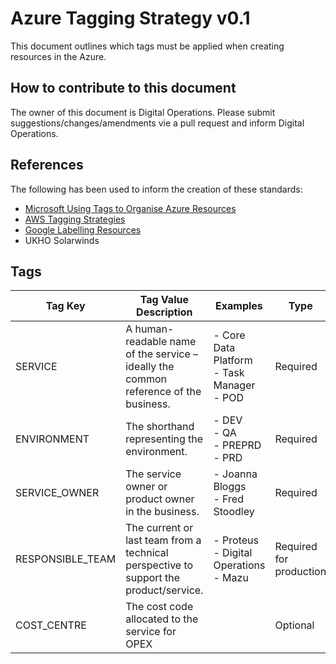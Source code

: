# Azure Tagging Strategy v0.1


This document outlines which tags must be applied when creating resources in the Azure. 

## How to contribute to this document

The owner of this document is Digital Operations. Please submit suggestions/changes/amendments vie a pull request and inform Digital Operations.

## References

The following has been used to inform the creation of these standards:

- [Microsoft Using Tags to Organise Azure Resources](https://docs.microsoft.com/en-us/azure/azure-resource-manager/resource-group-using-tags)
- [AWS Tagging Strategies](https://aws.amazon.com/answers/account-management/aws-tagging-strategies/)
- [Google Labelling Resources](https://cloud.google.com/compute/docs/labeling-resources)
- UKHO Solarwinds

## Tags

| Tag Key | Tag Value Description | Examples | Type |
|---------|-----------------------|----------|------|
| SERVICE | A human-readable name of the service – ideally the common reference of the business. | - Core Data Platform <br /> - Task Manager <br /> - POD | Required |
| ENVIRONMENT | The shorthand representing the environment. | - DEV <br /> - QA <br /> - PREPRD <br /> - PRD | Required |
| SERVICE_OWNER | The service owner or product owner in the business. | - Joanna Bloggs <br /> - Fred Stoodley | Required |
| RESPONSIBLE_TEAM | The current or last team from a technical perspective to support the product/service. | - Proteus <br /> - Digital Operations <br /> - Mazu | Required for production |
| COST_CENTRE | The cost code allocated to the service for OPEX |  | Optional |
